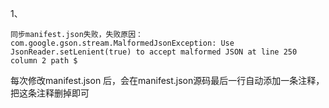 1、
```
同步manifest.json失败，失败原因：com.google.gson.stream.MalformedJsonException: Use JsonReader.setLenient(true) to accept malformed JSON at line 250 column 2 path $
```

每次修改manifest.json 后，会在manifest.json源码最后一行自动添加一条注释，把这条注释删掉即可